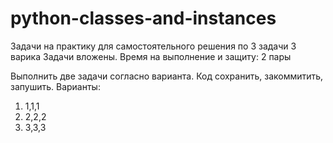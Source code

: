 # python-classes-and-instances
Задачи на практику для самостоятельного решения по 3 задачи 3 варика 
Задачи вложены.
Время на выполнение и защиту: 2 пары

Выполнить две задачи согласно варианта. Код сохранить, закоммитить, запушить.
Варианты:
1) 1,1,1
2) 2,2,2
3) 3,3,3
